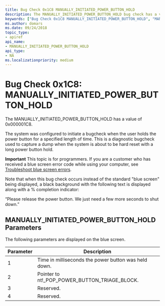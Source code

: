```yaml
---
title: Bug Check 0x1C8 MANUALLY_INITIATED_POWER_BUTTON_HOLD
description: The MANUALLY_INITIATED_POWER_BUTTON_HOLD bug check has a value of 0x000001CE. The system was configured to initiate a bugcheck when the user holds the power button.  
keywords: ["Bug Check 0x1C8 MANUALLY_INITIATED_POWER_BUTTON_HOLD", "MANUALLY_INITIATED_POWER_BUTTON_HOLD"]
ms.author: domars
ms.date: 09/24/2018
topic_type:
- apiref
api_name:
- MANUALLY_INITIATED_POWER_BUTTON_HOLD
api_type:
- NA
ms.localizationpriority: medium
---
```


# Bug Check 0x1C8: MANUALLY\_INITIATED\_POWER\_BUTTON\_HOLD

The MANUALLY\_INITIATED\_POWER\_BUTTON\_HOLD has a value of  0x000001C8.

The system was configured to initiate a bugcheck when the user holds the power button for a specified length of time.  This is a diagnostic bugcheck used to capture a dump when the system is about to be hard reset with a long power button hold.

**Important** This topic is for programmers. If you are a customer who has received a blue screen error code while using your computer, see [Troubleshoot blue screen errors](https://windows.microsoft.com/windows-10/troubleshoot-blue-screen-errors).

Note that when this bug check occurs instead of the standard "blue screen" being displayed, a black background with the following text is displayed along with a % completion indicator:

“Please release the power button. We just need a few more seconds to shut down.” 


## MANUALLY\_INITIATED\_POWER\_BUTTON\_HOLD Parameters

The following parameters are displayed on the blue screen.

Parameter | Description 
|---------|--------------|
1 | Time in milliseconds the power button was held down.
2 | Pointer to nt!_POP_POWER_BUTTON_TRIAGE_BLOCK.
3 | Reserved.
4 | Reserved.


 

 




